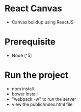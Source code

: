 # React Canvas
- Canvas buildup using ReactJS

# Prerequisite
- Node (^5) 

# Run the project
- npm install
- bower install
- "webpack -w" to run the server
- view the public/index.html file 

